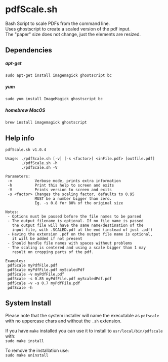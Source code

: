 # pdfScale.sh
Bash Script to scale PDFs from the command line.  
Uses ghostscript to create a scaled version of the pdf input.  
The "paper" size does not change, just the elements are resized.

## Dependencies
##### apt-get
`sudo apt-get install imagemagick ghostscript bc`
##### yum
`sudo yum install ImageMagick ghostscript bc`
##### homebrew MacOS
`brew install imagemagick ghostscript`

## Help info
```
pdfScale.sh v1.0.4

Usage: ./pdfScale.sh [-v] [-s <factor>] <inFile.pdf> [outfile.pdf]
       ./pdfScale.sh -h
       ./pdfScale.sh -V

Parameters:
 -v          Verbose mode, prints extra information
 -h          Print this help to screen and exits
 -V          Prints version to screen and exits
 -s <factor> Changes the scaling factor, defaults to 0.95
             MUST be a number bigger than zero. 
             Eg. -s 0.8 for 80% of the original size 

Notes:
 - Options must be passed before the file names to be parsed
 - The output filename is optional. If no file name is passed
   the output file will have the same name/destination of the
   input file, with .SCALED.pdf at the end (instead of just .pdf)
 - Having the extension .pdf on the output file name is optional,
   it will be added if not present
 - Should handle file names with spaces without problems
 - The scaling is centered and using a scale bigger than 1 may
   result on cropping parts of the pdf.

Examples:
 pdfScale myPdfFile.pdf
 pdfScale myPdfFile.pdf myScaledPdf
 pdfScale -v myPdfFile.pdf
 pdfScale -s 0.85 myPdfFile.pdf myScaledPdf.pdf
 pdfScale -v -s 0.7 myPdfFile.pdf
 pdfScale -h
```
## System Install
Please note that the system installer will name the executable as `pdfscale` with no uppercase chars and without the `.sh` extension.  
  
If you have `make` installed you can use it to install to `usr/local/bin/pdfscale` with:  
`sudo make install`  
  
To remove the installation use:  
`sudo make uninstall`  
